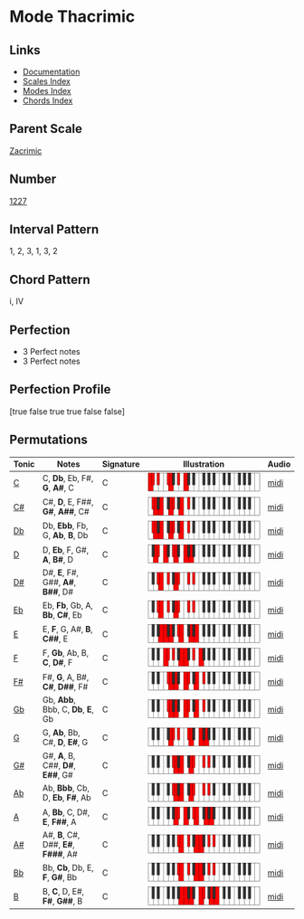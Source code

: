 # Mode Thacrimic

## Links

- [Documentation](README.md)
- [Scales Index](Scales.md)
- [Modes Index](Modes.md)
- [Chords Index](Chords.md)

## Parent Scale

[Zacrimic](ScaleZacrimic.md)

## Number

[1227](https://ianring.com/musictheory/scales/1227)

## Interval Pattern

1, 2, 3, 1, 3, 2

## Chord Pattern

i, IV

## Perfection

- 3 Perfect notes
- 3 Perfect notes

## Perfection Profile

[true false true true false false]

## Permutations

| Tonic | Notes | Signature | Illustration | Audio |
|-------|-------|-----------|--------------|-------|
| [C](ModeCNaturalThacrimic.md) | C, **Db**, Eb, F#, **G**, **A#**, C | C | ![CNaturalThacrimic](ModeCNaturalThacrimic.png) | [midi](https://github.com/edipermadi/music/blob/main/docs/ModeCNaturalThacrimic.mid?raw=true) |
| [C#](ModeCSharpThacrimic.md) | C#, **D**, E, F##, **G#**, **A##**, C# | C | ![CSharpThacrimic](ModeCSharpThacrimic.png) | [midi](https://github.com/edipermadi/music/blob/main/docs/ModeCSharpThacrimic.mid?raw=true) |
| [Db](ModeDFlatThacrimic.md) | Db, **Ebb**, Fb, G, **Ab**, **B**, Db | C | ![DFlatThacrimic](ModeDFlatThacrimic.png) | [midi](https://github.com/edipermadi/music/blob/main/docs/ModeDFlatThacrimic.mid?raw=true) |
| [D](ModeDNaturalThacrimic.md) | D, **Eb**, F, G#, **A**, **B#**, D | C | ![DNaturalThacrimic](ModeDNaturalThacrimic.png) | [midi](https://github.com/edipermadi/music/blob/main/docs/ModeDNaturalThacrimic.mid?raw=true) |
| [D#](ModeDSharpThacrimic.md) | D#, **E**, F#, G##, **A#**, **B##**, D# | C | ![DSharpThacrimic](ModeDSharpThacrimic.png) | [midi](https://github.com/edipermadi/music/blob/main/docs/ModeDSharpThacrimic.mid?raw=true) |
| [Eb](ModeEFlatThacrimic.md) | Eb, **Fb**, Gb, A, **Bb**, **C#**, Eb | C | ![EFlatThacrimic](ModeEFlatThacrimic.png) | [midi](https://github.com/edipermadi/music/blob/main/docs/ModeEFlatThacrimic.mid?raw=true) |
| [E](ModeENaturalThacrimic.md) | E, **F**, G, A#, **B**, **C##**, E | C | ![ENaturalThacrimic](ModeENaturalThacrimic.png) | [midi](https://github.com/edipermadi/music/blob/main/docs/ModeENaturalThacrimic.mid?raw=true) |
| [F](ModeFNaturalThacrimic.md) | F, **Gb**, Ab, B, **C**, **D#**, F | C | ![FNaturalThacrimic](ModeFNaturalThacrimic.png) | [midi](https://github.com/edipermadi/music/blob/main/docs/ModeFNaturalThacrimic.mid?raw=true) |
| [F#](ModeFSharpThacrimic.md) | F#, **G**, A, B#, **C#**, **D##**, F# | C | ![FSharpThacrimic](ModeFSharpThacrimic.png) | [midi](https://github.com/edipermadi/music/blob/main/docs/ModeFSharpThacrimic.mid?raw=true) |
| [Gb](ModeGFlatThacrimic.md) | Gb, **Abb**, Bbb, C, **Db**, **E**, Gb | C | ![GFlatThacrimic](ModeGFlatThacrimic.png) | [midi](https://github.com/edipermadi/music/blob/main/docs/ModeGFlatThacrimic.mid?raw=true) |
| [G](ModeGNaturalThacrimic.md) | G, **Ab**, Bb, C#, **D**, **E#**, G | C | ![GNaturalThacrimic](ModeGNaturalThacrimic.png) | [midi](https://github.com/edipermadi/music/blob/main/docs/ModeGNaturalThacrimic.mid?raw=true) |
| [G#](ModeGSharpThacrimic.md) | G#, **A**, B, C##, **D#**, **E##**, G# | C | ![GSharpThacrimic](ModeGSharpThacrimic.png) | [midi](https://github.com/edipermadi/music/blob/main/docs/ModeGSharpThacrimic.mid?raw=true) |
| [Ab](ModeAFlatThacrimic.md) | Ab, **Bbb**, Cb, D, **Eb**, **F#**, Ab | C | ![AFlatThacrimic](ModeAFlatThacrimic.png) | [midi](https://github.com/edipermadi/music/blob/main/docs/ModeAFlatThacrimic.mid?raw=true) |
| [A](ModeANaturalThacrimic.md) | A, **Bb**, C, D#, **E**, **F##**, A | C | ![ANaturalThacrimic](ModeANaturalThacrimic.png) | [midi](https://github.com/edipermadi/music/blob/main/docs/ModeANaturalThacrimic.mid?raw=true) |
| [A#](ModeASharpThacrimic.md) | A#, **B**, C#, D##, **E#**, **F###**, A# | C | ![ASharpThacrimic](ModeASharpThacrimic.png) | [midi](https://github.com/edipermadi/music/blob/main/docs/ModeASharpThacrimic.mid?raw=true) |
| [Bb](ModeBFlatThacrimic.md) | Bb, **Cb**, Db, E, **F**, **G#**, Bb | C | ![BFlatThacrimic](ModeBFlatThacrimic.png) | [midi](https://github.com/edipermadi/music/blob/main/docs/ModeBFlatThacrimic.mid?raw=true) |
| [B](ModeBNaturalThacrimic.md) | B, **C**, D, E#, **F#**, **G##**, B | C | ![BNaturalThacrimic](ModeBNaturalThacrimic.png) | [midi](https://github.com/edipermadi/music/blob/main/docs/ModeBNaturalThacrimic.mid?raw=true) |
